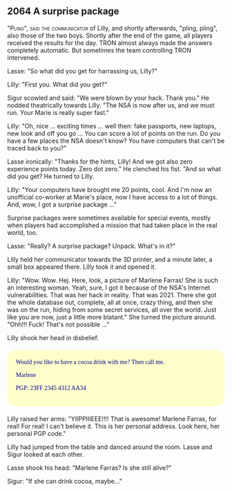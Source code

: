 ## **2064** A surprise package

<span style="font-variant:small-caps;">"Pling", said the communicator</span> of Lilly, and shortly afterwards, "pling, pling", also those of the two boys.
Shortly after the end of the game, all players received the results for the day.
TRON almost always made the answers completely automatic. But sometimes the team controlling TRON intervened.

Lasse: "So what did you get for harrassing us, Lilly?"

Lilly: "First you.
What did you get?"

Sigur scowled and said: "We were blown by your hack.
Thank you." He nodded theatrically towards Lilly.
"The NSA is now after us, and we must run.
Your Marie is really super fast."

Lilly: "Oh, nice ... exciting times ... well then: fake passports, new laptops, new look and off you go ... You can score a lot of points on the run.
Do you have a few places the NSA doesn't know? You have computers that can't be traced back to you?"

Lasse ironically: "Thanks for the hints, Lilly! And we got also zero experience points today.
Zero dot zero." He clenched his fist.
"And so what did you get? He turned to Lilly.

Lilly: "Your computers have brought me 20 points, cool.
And I'm now an unofficial co-worker at Marie's place, now I have access to a lot of things.
And, wow, I got a surprise package ..."

Surprise packages were sometimes available for special events, mostly when players had accomplished a mission that had taken place in the real world, too.

Lasse: "Really? A surprise package? Unpack.
What's in it?"

Lilly held her communicator towards the 3D printer, and a minute later, a small box appeared there.
Lilly took it and opened it.

Lilly: "Wow.
Wow.
Hej.
Here, look, a picture of Marlene Farras!
She is such an interesting woman.
Yeah, sure, I got it because of the NSA's Internet vulnerabilities.
That was her hack in reality.
That was 2021.
There she got the whole database out, complete, all at once, crazy thing, and then she was on the run, hiding from some secret services, all over the world.
Just like you are now, just a little more blatant."
She turned the picture around.
"Ohh!!!
Fuck!
That's not possible ..."

Lilly shook her head in disbelief.

<div style="background-color: #ffc; color: darkblue; padding: 20px; margin: 20px 0; font-family: 'Comic Sans MS'; border-radius: 20px;">
Would you like to have a cocoa drink with me? Then call me.

Marlene

PGP: 23FF 2345 4312 AA34
</div>
Lilly raised her arms: "YIIPPIIIEEE!!!! That is awesome!
Marlene Farras, for real! For real! I can't believe it.
This is her personal address.
Look here, her personal PGP code."

Lilly had jumped from the table and danced around the room.
Lasse and Sigur looked at each other.

Lasse shook his head: "Marlene Farras? Is she still alive?"

Sigur: "If she can drink cocoa, maybe..."
